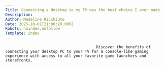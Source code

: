 ```yaml
---
Title: Connecting a desktop to my TV was the best choice I ever made
Description: 
Author: Madeline Ricchiuto
Date: 2025-10-01T21:00:20.000Z
Robots: noindex,nofollow
Template: index
---
```


                                            Discover the benefits of connecting your desktop PC to your TV for a console-like gaming experience with access to all your favorite game launchers and storefronts.
                                        